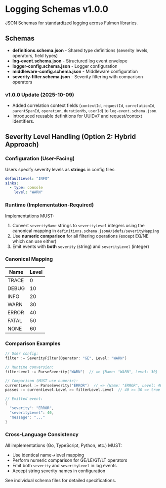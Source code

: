 # Logging Schemas v1.0.0

JSON Schemas for standardized logging across Fulmen libraries.

## Schemas

- **definitions.schema.json** - Shared type definitions (severity levels, operators, field types)
- **log-event.schema.json** - Structured log event envelope
- **logger-config.schema.json** - Logger configuration
- **middleware-config.schema.json** - Middleware configuration
- **severity-filter.schema.json** - Severity filtering with comparison operators

### v1.0.0 Update (2025-10-09)

- Added correlation context fields (`contextId`, `requestId`, `correlationId`, `parentSpanId`, `operation`,
  `durationMs`, `userId`) to `log-event.schema.json`.
- Introduced reusable definitions for UUIDv7 and request/context identifiers.

## Severity Level Handling (Option 2: Hybrid Approach)

### Configuration (User-Facing)

Users specify severity levels as **strings** in config files:

```yaml
defaultLevel: "INFO"
sinks:
  - type: console
    level: "WARN"
```

### Runtime (Implementation-Required)

Implementations MUST:

1. Convert `severityName` strings to `severityLevel` integers using the canonical mapping in `definitions.schema.json#/$defs/severityMapping`
2. Use **numeric comparison** for all filtering operations (except EQ/NE which can use either)
3. Emit events with **both** `severity` (string) and `severityLevel` (integer)

### Canonical Mapping

| Name  | Level |
| ----- | ----- |
| TRACE | 0     |
| DEBUG | 10    |
| INFO  | 20    |
| WARN  | 30    |
| ERROR | 40    |
| FATAL | 50    |
| NONE  | 60    |

### Comparison Examples

```go
// User config:
filter := SeverityFilter{Operator: "GE", Level: "WARN"}

// Runtime conversion:
filterLevel := ParseSeverity("WARN")  // => {Name: "WARN", Level: 30}

// Comparison (MUST use numeric):
currentLevel := ParseSeverity("ERROR")  // => {Name: "ERROR", Level: 40}
passes := currentLevel.Level >= filterLevel.Level  // 40 >= 30 => true

// Emitted event:
{
  "severity": "ERROR",
  "severityLevel": 40,
  "message": "..."
}
```

### Cross-Language Consistency

All implementations (Go, TypeScript, Python, etc.) MUST:

- Use identical name→level mapping
- Perform numeric comparison for GE/LE/GT/LT operators
- Emit both `severity` and `severityLevel` in log events
- Accept string severity names in configuration

See individual schema files for detailed specifications.
